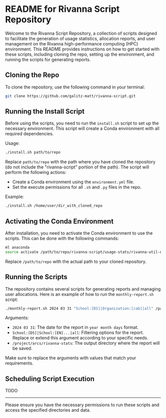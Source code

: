 # README for Rivanna Script Repository

Welcome to the Rivanna Script Repository, a collection of scripts designed to facilitate the generation of usage statistics, allocation reports, and user management on the Rivanna high-performance computing (HPC) environment. This README provides instructions on how to get started with these scripts, including cloning the repo, setting up the environment, and running the scripts for generating reports.

## Cloning the Repo

To clone the repository, use the following command in your terminal:

```bash
git clone https://github.com/galitz-matt/rivanna-script.git
```

## Running the Install Script

Before using the scripts, you need to run the `install.sh` script to set up the necessary environment. This script will create a Conda environment with all required dependencies.

Usage:

```bash
./install.sh path/to/repo
```

Replace `path/to/repo` with the path where you have cloned the repository (do not include the "rivanna-script" portion of the path). The script will perform the following actions:

- Create a Conda environment using the `environment.yml` file.
- Set the execute permissions for all `.sh` and `.py` files in the repo.

Example:

```bash
./install.sh /home/user/dir_with_cloned_repo
```

## Activating the Conda Environment

After installation, you need to activate the Conda environment to use the scripts. This can be done with the following commands:

```bash
ml anaconda
source activate /path/to/repo/rivanna-script/usage-stats/rivanna-util-env
```

Replace `/path/to/repo` with the actual path to your cloned repository.

## Running the Scripts

The repository contains several scripts for generating reports and managing user allocations. Here is an example of how to run the `monthly-report.sh` script:

```bash
./monthly-report.sh 2024 03 31 "School:[DS]|Organization:[cab]|all" /path/to/output/dir
```

Arguments:
- `2024 03 31`: The date for the report in `year month days` format.
- `School:[DS]|School:[EN]...|all`: Filtering options for the report. Replace or extend this argument according to your specific needs.
- `/project/arcs/rivanna-stats`: The output directory where the report will be saved.

Make sure to replace the arguments with values that match your requirements.

## Scheduling Script Execution
TODO

---

Please ensure you have the necessary permissions to run these scripts and access the specified directories and data.
